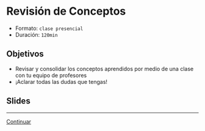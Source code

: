 # Revisión de Conceptos

- Formato: `clase presencial`
- Duración: `120min`

## Objetivos

- Revisar y consolidar los conceptos aprendidos por medio de una clase con tu equipo de profesores
- ¡Aclarar todas las dudas que tengas!

## Slides

***
[Continuar](07-guided-exercises-workshop-program-structure.md)

